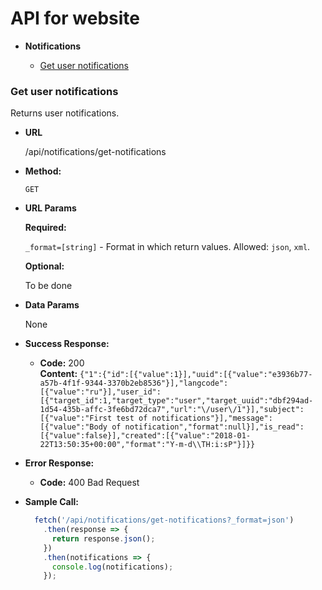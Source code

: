 # API for website

* **Notifications**

  * [Get user notifications](#get-user-notification)

### Get user notifications

Returns user notifications.

* **URL**

  /api/notifications/get-notifications

* **Method:**

  `GET`
  
*  **URL Params**

   **Required:**
 
   `_format=[string]` - Format in which return values. Allowed: `json`, `xml`.

   **Optional:**
 
   To be done

* **Data Params**

  None

* **Success Response:**

  * **Code:** 200 <br />
    **Content:** `{"1":{"id":[{"value":1}],"uuid":[{"value":"e3936b77-a57b-4f1f-9344-3370b2eb8536"}],"langcode":[{"value":"ru"}],"user_id":[{"target_id":1,"target_type":"user","target_uuid":"dbf294ad-1d54-435b-affc-3fe6bd72dca7","url":"\/user\/1"}],"subject":[{"value":"First test of notifications"}],"message":[{"value":"Body of notification","format":null}],"is_read":[{"value":false}],"created":[{"value":"2018-01-22T13:50:35+00:00","format":"Y-m-d\\TH:i:sP"}]}}`
 
* **Error Response:**

  * **Code:** 400 Bad Request<br />

* **Sample Call:**

  ```js
    fetch('/api/notifications/get-notifications?_format=json')
      .then(response => {
        return response.json();
      })
      .then(notifications => {
        console.log(notifications);
      });
  ```